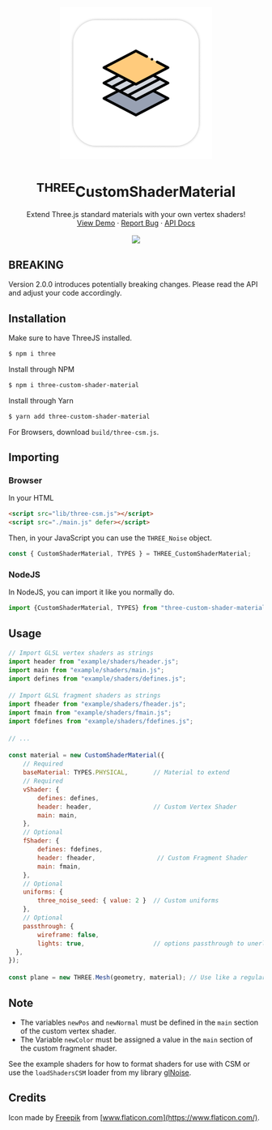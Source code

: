 
<br />
<p align="center">
   <a href="">
        <img src="./Assets/icon.png" alt="Logo" width="300" height="300">
    </a>

  <h1 align="center"><sup>THREE</sup>CustomShaderMaterial</h1>

  <p align="center">
    Extend Three.js standard materials with your own vertex shaders!
    <br />
    <a href="https://farazzshaikh.github.io/THREE-CustomShaderMaterial/example/index.html">View Demo</a>
    ·
    <a href="https://github.com/FarazzShaikh/THREE-CustomShaderMaterial/issues/new">Report Bug</a>
    ·
    <a href="https://farazzshaikh.github.io/THREE-CustomShaderMaterial/">API Docs</a>
  </p>
  <p align="center">
    <a href="https://www.npmjs.com/package/three-custom-shader-material"><img align="center" src="https://img.shields.io/npm/v/three-custom-shader-material?color=cc3534&style=for-the-badge" /></a>
  </p>
</p>

## BREAKING

Version 2.0.0 introduces potentially breaking changes. Please read the API and adjust your code accordingly.

## Installation

Make sure to have ThreeJS installed.
```bash
$ npm i three
```

Install through NPM
```bash
$ npm i three-custom-shader-material
```

Install through Yarn
```bash
$ yarn add three-custom-shader-material
```

For Browsers, download `build/three-csm.js`.

## Importing

### Browser

In your HTML
```html
<script src="lib/three-csm.js"></script>
<script src="./main.js" defer></script>
```

Then, in your JavaScript you can use the `THREE_Noise` object.
```js
const { CustomShaderMaterial, TYPES } = THREE_CustomShaderMaterial;
```

### NodeJS
In NodeJS, you can import it like you normally do.
```js
import {CustomShaderMaterial, TYPES} from "three-custom-shader-material"
```

## Usage

```js
// Import GLSL vertex shaders as strings
import header from "example/shaders/header.js";
import main from "example/shaders/main.js";
import defines from "example/shaders/defines.js";

// Import GLSL fragment shaders as strings
import fheader from "example/shaders/fheader.js";
import fmain from "example/shaders/fmain.js";
import fdefines from "example/shaders/fdefines.js";

// ...

const material = new CustomShaderMaterial({
    // Required
    baseMaterial: TYPES.PHYSICAL,       // Material to extend
    // Required
    vShader: {
        defines: defines,           
        header: header,                 // Custom Vertex Shader
        main: main,
    },
    // Optional
    fShader: {
        defines: fdefines,           
        header: fheader,                 // Custom Fragment Shader
        main: fmain,
    },
    // Optional
    uniforms: { 
        three_noise_seed: { value: 2 }  // Custom uniforms
    }, 
    // Optional
    passthrough: {
        wireframe: false,
        lights: true,                   // options passthrough to unerlying material.
  },
});

const plane = new THREE.Mesh(geometry, material); // Use like a regular material
```
## Note

- The variables `newPos` and `newNormal` must be defined in the `main` section of the custom vertex shader. 
- The Variable `newColor` must be assigned a value in the `main` section of the custom fragment shader.

See the example shaders for how to format shaders for use with CSM or use the `loadShadersCSM` loader from my library [glNoise](https://github.com/FarazzShaikh/glNoise).

## Credits

Icon made by [Freepik](https://www.freepik.com) from [www.flaticon.com](https://www.flaticon.com/).
